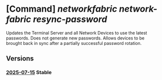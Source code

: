 # [Command] _networkfabric network-fabric resync-password_

Updates the Terminal Server and all Network Devices to use the latest passwords. Does not generate new passwords.  Allows devices to be brought back in sync after a partially successful password rotation.

## Versions

### [2025-07-15](/Resources/mgmt-plane/L3N1YnNjcmlwdGlvbnMve30vcmVzb3VyY2Vncm91cHMve30vcHJvdmlkZXJzL21pY3Jvc29mdC5tYW5hZ2VkbmV0d29ya2ZhYnJpYy9uZXR3b3JrZmFicmljcy97fS9yZXN5bmNwYXNzd29yZHM=/2025-07-15.xml) **Stable**

<!-- mgmt-plane /subscriptions/{}/resourcegroups/{}/providers/microsoft.managednetworkfabric/networkfabrics/{}/resyncpasswords 2025-07-15 -->
